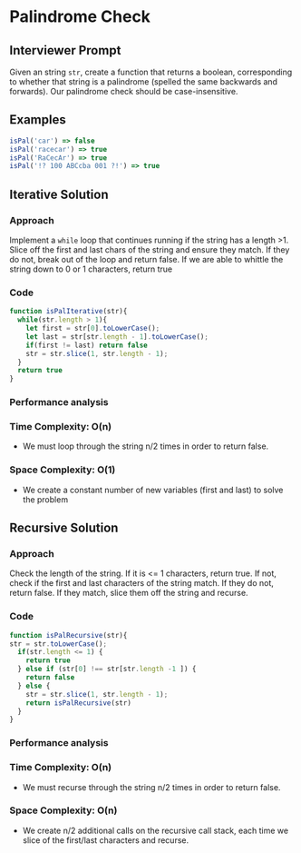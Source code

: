 # Palindrome Check

## Interviewer Prompt
Given an string `str`, create a function that returns a boolean, corresponding to whether that string is a palindrome (spelled the same backwards and forwards). Our palindrome check should be case-insensitive.


## Examples

```js
isPal('car') => false
isPal('racecar') => true
isPal('RaCecAr') => true
isPal('!? 100 ABCcba 001 ?!') => true
```


## Iterative Solution

### Approach

Implement a `while` loop that continues running if the string has a length >1. Slice off the first and last chars of the string and ensure they match. If they do not, break out of the loop and return false. If we are able to whittle the string down to 0 or 1 characters, return true

### Code

```js
function isPalIterative(str){
  while(str.length > 1){
    let first = str[0].toLowerCase();
    let last = str[str.length - 1].toLowerCase();
    if(first != last) return false
    str = str.slice(1, str.length - 1);
  }
  return true
}
```

### Performance analysis

### Time Complexity: __O(n)__

* We must loop through the string n/2 times in order to return false.

### Space Complexity: __O(1)__

- We create a constant number of new variables (first and last) to solve the problem

## Recursive Solution

### Approach

Check the length of the string. If it is <= 1 characters, return true. If not, check if the first and last characters of the string match. If they do not, return false. If they match, slice them off the string and recurse.

### Code

```js
function isPalRecursive(str){
str = str.toLowerCase();
  if(str.length <= 1) {
    return true
  } else if (str[0] !== str[str.length -1 ]) {
    return false
  } else {
    str = str.slice(1, str.length - 1);
    return isPalRecursive(str)
  }
}
```

### Performance analysis

### Time Complexity: __O(n)__

* We must recurse through the string n/2 times in order to return false.

### Space Complexity: __O(n)__

- We create n/2 additional calls on the recursive call stack, each time we slice of the first/last characters and recurse.
